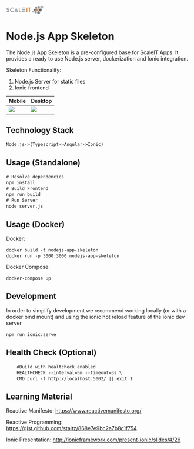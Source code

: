 <img src="https://raw.githubusercontent.com/ScaleIT-Org/media-ressources/master/logo/scaleit-logo.png" width="20%"/>

# Node.js App Skeleton

The Node.js App Skeleton is a pre-configured base for ScaleIT Apps. It provides a ready to use Node.js server, dockerization and Ionic integration.

Skeleton Functionality:

1) Node.js Server for static files
2) Ionic frontend

| Mobile        | Desktop       |
| ------------- | ------------- |
| <img src="https://github.com/ScaleIT-Org/nodejs-app-skeleton/blob/master/Resources/Store/Screenshots/App%20Screenshot%20Mobile.png"/> | <img src="https://github.com/ScaleIT-Org/nodejs-app-skeleton/blob/master/Resources/Store/Screenshots/App%20Screenshot%20Desktop.png"/> |

## Technology Stack
    Node.js->(Typescript->Angular->Ionic)

## Usage (Standalone)

    # Resolve dependencies
    npm install
    # Build Frontend
    npm run build 
    # Run Server
    node server.js

## Usage (Docker)

Docker:

    docker build -t nodejs-app-skeleton
    docker run -p 3000:3000 nodejs-app-skeleton
    
Docker Compose:

    docker-compose up
    
## Development

In order to simplify development we recommend working locally (or with a docker bind mount) and using the ionic hot reload feature of the ionic dev server

    npm run ionic:serve
    
## Health Check (Optional)
        #Build with healtcheck enabled
        HEALTHCHECK --interval=5m --timeout=3s \
        CMD curl -f http://localhost:5002/ || exit 1

## Learning Material

Reactive Manifesto: https://www.reactivemanifesto.org/

Reactive Programming: https://gist.github.com/staltz/868e7e9bc2a7b8c1f754

Ionic Presentation: http://ionicframework.com/present-ionic/slides/#/26
